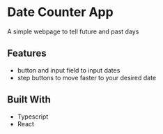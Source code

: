 # Date Counter App 

A simple webpage to tell future and past days

## Features
- button and input field to input dates
- step buttons to move faster to your desired date


## Built With
- Typescript 
- React 

